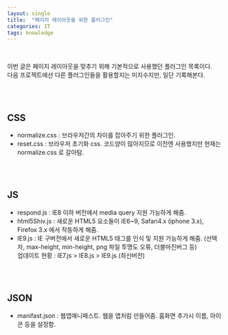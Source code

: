 ```yaml
---
layout: single
title:  "페이지 레이아웃을 위한 플러그인"
categories: IT
tags: knowledge
---
```


<br/>

이번 글은 페이지 레이아웃을 맞추기 위해 기본적으로 사용했던 플러그인 목록이다.<br/>
다음 프로젝트에선 다른 플러그인들을 활용할지는 미지수지만, 일단 기록해본다.

<br/><br/>

## CSS
- normalize.css : 브라우저간의 차이를 잡아주기 위한 플러그인.
- reset.css : 브라우저 초기화 css. 코드양이 많아지므로 이전엔 사용했지만 현재는 normalize.css 로 갈아탐.

<br/><br/>

## JS
- respond.js : IE8 이하 버전에서 media query 지원 가능하게 해줌.
- html5Shiv.js : 새로운 HTML5 요소들이 IE6~9, Safari4.x (iphone 3.x), Firefox 3.x 에서 작동하게 해줌.
- IE9.js : IE 구버전에서 새로운 HTML5 태그를 인식 및 지원 가능하게 해줌. (선택자, max-height, min-height, png 파일 투명도 오류, 더블마진버그 등)<br/>업데이트 현황 : IE7.js > IE8.js > IE9.js (최신버전)

<br/><br/>

## JSON
- manifast.json : 웹앱매니패스트. 웹을 앱처럼 만들어줌. 홈화면 추가시 이름, 아이콘 등을 설정함.